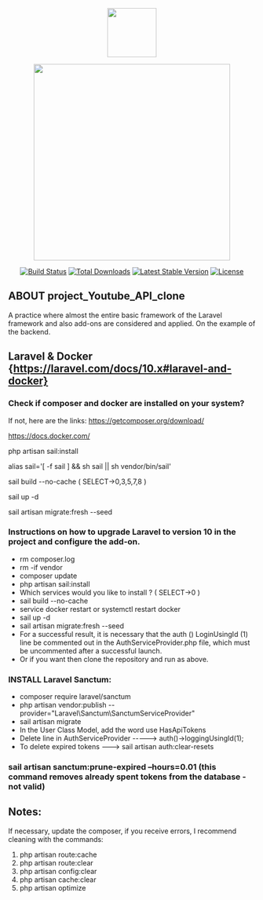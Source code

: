 
<div id="header" align="center">
  <img src="https://media.giphy.com/media/M9gbBd9nbDrOTu1Mqx/giphy.gif" width="100"/>
</div>

<p align="center"><a href="https://laravel.com" target="_blank"><img src="https://raw.githubusercontent.com/laravel/art/master/logo-lockup/5%20SVG/2%20CMYK/1%20Full%20Color/laravel-logolockup-cmyk-red.svg" width="400"></a></p>

<p align="center">
<a href="https://travis-ci.org/laravel/framework"><img src="https://travis-ci.org/laravel/framework.svg" alt="Build Status"></a>
<a href="https://packagist.org/packages/laravel/framework"><img src="https://img.shields.io/packagist/dt/laravel/framework" alt="Total Downloads"></a>
<a href="https://packagist.org/packages/laravel/framework"><img src="https://img.shields.io/packagist/v/laravel/framework" alt="Latest Stable Version"></a>
<a href="https://packagist.org/packages/laravel/framework"><img src="https://img.shields.io/packagist/l/laravel/framework" alt="License"></a>
</p>


## ABOUT project_Youtube_API_clone
A practice where almost the entire basic framework of the Laravel framework and also add-ons are considered and applied. 
On the example of the backend.

## Laravel & Docker {https://laravel.com/docs/10.x#laravel-and-docker}

### Check if composer and docker are installed on your system? 
If not, here are the links: https://getcomposer.org/download/

https://docs.docker.com/

php artisan sail:install

alias sail='[ -f sail ] && sh sail || sh vendor/bin/sail'

sail build --no-cache  ( SELECT->0,3,5,7,8 )

sail up -d

sail artisan migrate:fresh --seed

### Instructions on how to upgrade Laravel to version 10 in the project and configure the add-on.
* rm composer.log
* rm -if vendor
* composer update
* php artisan sail:install
* Which services would you like to install ? ( SELECT->0 )
* sail build --no-cache
* service docker restart or systemctl restart docker
* sail up -d
* sail artisan migrate:fresh --seed
* For a successful result, it is necessary that the auth () LoginUsingId (1) line be commented out in the AuthServiceProvider.php file, which must be uncommented after a successful launch.
* Or if you want then clone the repository and run as above.
### INSTALL Laravel Sanctum:
* composer require laravel/sanctum
* php artisan vendor:publish --provider="Laravel\Sanctum\SanctumServiceProvider"
* sail artisan migrate
* In the User Class Model, add the word use HasApiTokens
* Delete line in AuthServiceProvider -----> auth()->loggingUsingId(1);
* To delete expired tokens ---> sail artisan auth:clear-resets
### sail artisan sanctum:prune-expired –hours=0.01 (this command removes already spent tokens from the database - not valid)
## Notes:
If necessary, update the composer, if you receive errors, I recommend cleaning with the commands: 
1. php artisan route:cache
2. php artisan route:clear
3. php artisan config:clear
4. php artisan cache:clear
5. php artisan optimize
